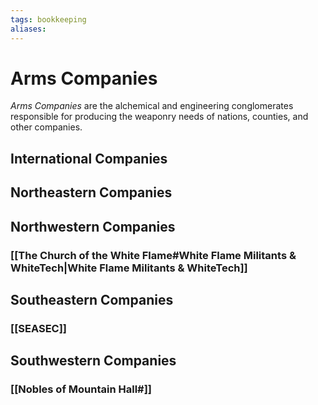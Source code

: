 ```yaml
---
tags: bookkeeping
aliases:
---
```


# Arms Companies
*Arms Companies* are the alchemical and engineering conglomerates responsible for producing the weaponry needs of nations, counties, and other companies.

## International Companies
## Northeastern Companies
## Northwestern Companies
### [[The Church of the White Flame#White Flame Militants & WhiteTech|White Flame Militants & WhiteTech]]
## Southeastern Companies
### [[SEASEC]]
## Southwestern Companies
### [[Nobles of Mountain Hall#]]